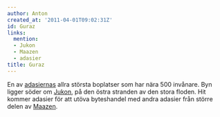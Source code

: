 ```yaml
---
author: Anton
created_at: '2011-04-01T09:02:31Z'
id: Guraz
links:
  mention:
  - Jukon
  - Maazen
  - adasier
title: Guraz
---
```


En av [adasiernas] allra största boplatser som har nära 500 invånare. Byn ligger söder om [Jukon],
på den östra stranden av den stora floden. Hit kommer adasier för att utöva byteshandel med andra
adasier från större delen av [Maazen].

  [adasiernas]: adasier
  [Jukon]: Jukon
  [Maazen]: Maazen
